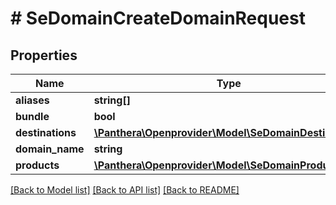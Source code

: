 # # SeDomainCreateDomainRequest

## Properties

Name | Type | Description | Notes
------------ | ------------- | ------------- | -------------
**aliases** | **string[]** |  | [optional]
**bundle** | **bool** |  | [optional]
**destinations** | [**\Panthera\Openprovider\Model\SeDomainDestination[]**](SeDomainDestination.md) |  | [optional]
**domain_name** | **string** |  | [optional]
**products** | [**\Panthera\Openprovider\Model\SeDomainProducts**](SeDomainProducts.md) |  | [optional]

[[Back to Model list]](../../README.md#models) [[Back to API list]](../../README.md#endpoints) [[Back to README]](../../README.md)
